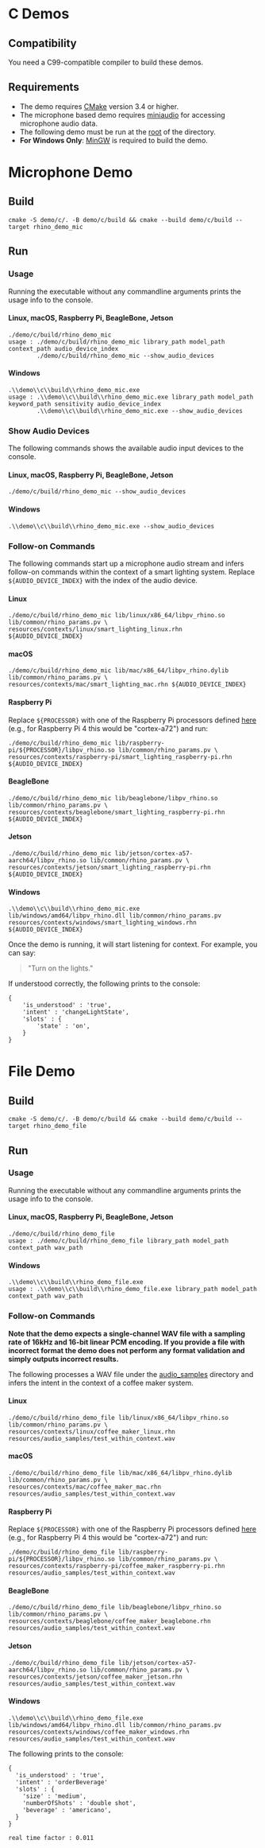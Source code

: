 # C Demos

## Compatibility

You need a C99-compatible compiler to build these demos.

## Requirements
- The demo requires [CMake](https://cmake.org/) version 3.4 or higher.
- The microphone based demo requires [miniaudio](https://github.com/mackron/miniaudio) for accessing microphone audio data.
- The following demo must be run at the [root](/../../) of the directory.
- **For Windows Only**: [MinGW](http://mingw-w64.org/doku.php) is required to build the demo.

# Microphone Demo

## Build

```console
cmake -S demo/c/. -B demo/c/build && cmake --build demo/c/build --target rhino_demo_mic
```

## Run

### Usage

Running the executable without any commandline arguments prints the usage info to the console.

#### Linux, macOS, Raspberry Pi, BeagleBone, Jetson

```console
./demo/c/build/rhino_demo_mic
usage : ./demo/c/build/rhino_demo_mic library_path model_path context_path audio_device_index
        ./demo/c/build/rhino_demo_mic --show_audio_devices
```

#### Windows

```console
.\\demo\\c\\build\\rhino_demo_mic.exe
usage : .\\demo\\c\\build\\rhino_demo_mic.exe library_path model_path keyword_path sensitivity audio_device_index
        .\\demo\\c\\build\\rhino_demo_mic.exe --show_audio_devices
```

### Show Audio Devices

The following commands shows the available audio input devices to the console.

#### Linux, macOS, Raspberry Pi, BeagleBone, Jetson

```console
./demo/c/build/rhino_demo_mic --show_audio_devices
```

#### Windows

```console
.\\demo\\c\\build\\rhino_demo_mic.exe --show_audio_devices
```

### Follow-on Commands

The following commands start up a microphone audio stream and infers follow-on commands within the context of a smart 
lighting system. Replace `${AUDIO_DEVICE_INDEX}` with the index of the audio device.

#### Linux

```console
./demo/c/build/rhino_demo_mic lib/linux/x86_64/libpv_rhino.so lib/common/rhino_params.pv \
resources/contexts/linux/smart_lighting_linux.rhn ${AUDIO_DEVICE_INDEX}
```
#### macOS

```console
./demo/c/build/rhino_demo_mic lib/mac/x86_64/libpv_rhino.dylib lib/common/rhino_params.pv \
resources/contexts/mac/smart_lighting_mac.rhn ${AUDIO_DEVICE_INDEX}
```

#### Raspberry Pi

Replace `${PROCESSOR}` with one of the Raspberry Pi processors defined [here](../../lib/raspberry-pi)
(e.g., for Raspberry Pi 4 this would be "cortex-a72") and run:

```console
./demo/c/build/rhino_demo_mic lib/raspberry-pi/${PROCESSOR}/libpv_rhino.so lib/common/rhino_params.pv \
resources/contexts/raspberry-pi/smart_lighting_raspberry-pi.rhn ${AUDIO_DEVICE_INDEX}
```

#### BeagleBone

```console
./demo/c/build/rhino_demo_mic lib/beaglebone/libpv_rhino.so lib/common/rhino_params.pv \
resources/contexts/beaglebone/smart_lighting_raspberry-pi.rhn ${AUDIO_DEVICE_INDEX}
```

#### Jetson

```console
./demo/c/build/rhino_demo_mic lib/jetson/cortex-a57-aarch64/libpv_rhino.so lib/common/rhino_params.pv \
resources/contexts/jetson/smart_lighting_raspberry-pi.rhn ${AUDIO_DEVICE_INDEX}
```

#### Windows

```console
.\\demo\\c\\build\\rhino_demo_mic.exe lib/windows/amd64/libpv_rhino.dll lib/common/rhino_params.pv resources/contexts/windows/smart_lighting_windows.rhn ${AUDIO_DEVICE_INDEX}
```

Once the demo is running, it will start listening for context. For example, you can say:

> "Turn on the lights."

If understood correctly, the following prints to the console:

```
{
    'is_understood' : 'true',
    'intent' : 'changeLightState',
    'slots' : {
        'state' : 'on',
    }
}
```

# File Demo

## Build

```console
cmake -S demo/c/. -B demo/c/build && cmake --build demo/c/build --target rhino_demo_file
```

## Run

### Usage

Running the executable without any commandline arguments prints the usage info to the console.

#### Linux, macOS, Raspberry Pi, BeagleBone, Jetson

```console
./demo/c/build/rhino_demo_file 
usage : ./demo/c/build/rhino_demo_file library_path model_path context_path wav_path
```

#### Windows

```console
.\\demo\\c\\build\\rhino_demo_file.exe
usage : .\\demo\\c\\build\\rhino_demo_file.exe library_path model_path context_path wav_path
```

### Follow-on Commands

**Note that the demo expects a single-channel WAV file with a sampling rate of 16kHz and 16-bit linear PCM encoding. If you
provide a file with incorrect format the demo does not perform any format validation and simply outputs incorrect results.**

The following processes a WAV file under the [audio_samples](/resources/audio_samples/) directory and infers the intent 
in the context of a coffee maker system.

#### Linux

```console
./demo/c/build/rhino_demo_file lib/linux/x86_64/libpv_rhino.so lib/common/rhino_params.pv \
resources/contexts/linux/coffee_maker_linux.rhn resources/audio_samples/test_within_context.wav 
```

#### macOS

```console
./demo/c/build/rhino_demo_file lib/mac/x86_64/libpv_rhino.dylib lib/common/rhino_params.pv \
resources/contexts/mac/coffee_maker_mac.rhn resources/audio_samples/test_within_context.wav 
```

#### Raspberry Pi

Replace `${PROCESSOR}` with one of the Raspberry Pi processors defined [here](../../lib/raspberry-pi)
(e.g., for Raspberry Pi 4 this would be "cortex-a72") and run:

```console
./demo/c/build/rhino_demo_file lib/raspberry-pi/${PROCESSOR}/libpv_rhino.so lib/common/rhino_params.pv \
resources/contexts/raspberry-pi/coffee_maker_raspberry-pi.rhn resources/audio_samples/test_within_context.wav 
```

#### BeagleBone

```console
./demo/c/build/rhino_demo_file lib/beaglebone/libpv_rhino.so lib/common/rhino_params.pv \
resources/contexts/beaglebone/coffee_maker_beaglebone.rhn resources/audio_samples/test_within_context.wav 
```

#### Jetson

```console
./demo/c/build/rhino_demo_file lib/jetson/cortex-a57-aarch64/libpv_rhino.so lib/common/rhino_params.pv \
resources/contexts/jetson/coffee_maker_jetson.rhn resources/audio_samples/test_within_context.wav 
```

#### Windows

```console
.\\demo\\c\\build\\rhino_demo_file.exe lib/windows/amd64/libpv_rhino.dll lib/common/rhino_params.pv resources/contexts/windows/coffee_maker_windows.rhn resources/audio_samples/test_within_context.wav
```

The following prints to the console:

```console
{
  'is_understood' : 'true',
  'intent' : 'orderBeverage'
  'slots' : {
    'size' : 'medium',
    'numberOfShots' : 'double shot',
    'beverage' : 'americano',
  }
}

real time factor : 0.011
```
